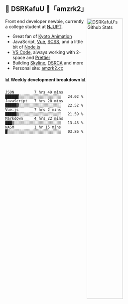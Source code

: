 ## 🍥 DSRKafuU 🍥「amzrk2」

<img align="right" alt="DSRKafuU's Github Stats" width="48%" src="https://github-readme-stats.vercel.app/api?username=amzrk2&count_private=true&show_icons=true&title_color=7793cc&icon_color=7793cc&text_color=595858&bg_color=ffffff" />

Front end developer newbie, currently a college student at [NJUPT](https://www.njupt.edu.cn/).

- Great fan of [Kyoto Animation](https://www.kyotoanimation.co.jp/)
- JavaScript, [Vue](https://vuejs.org/), [SCSS](https://sass-lang.com/), and a little bit of [Node.js](https://nodejs.org/)
- [VS Code](https://code.visualstudio.com), always working with 2-space and [Prettier](https://prettier.io/)
- Building [Skyline](https://github.com/amzrk2/skyline-overlay), [DSRCA](https://github.com/amzrk2/dsrca) and more
- Personal site: [amzrk2.cc](https://amzrk2.cc/)

#### :bar_chart: Weekly development breakdown :bar_chart:

<!--START_SECTION:waka-->
```text
JSON         7 hrs 49 mins   ██████░░░░░░░░░░░░░░░░░░░   24.02 % 
JavaScript   7 hrs 20 mins   █████▓░░░░░░░░░░░░░░░░░░░   22.52 % 
Vue.js       7 hrs 2 mins    █████▒░░░░░░░░░░░░░░░░░░░   21.59 % 
Markdown     4 hrs 22 mins   ███▒░░░░░░░░░░░░░░░░░░░░░   13.43 % 
NASM         1 hr 15 mins    █░░░░░░░░░░░░░░░░░░░░░░░░   03.86 % 
```
<!--END_SECTION:waka-->
